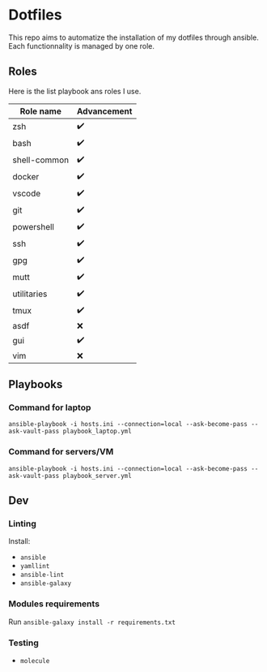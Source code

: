 # Dotfiles

This repo aims to automatize the installation of my dotfiles through ansible.
Each functionnality is managed by one role.

## Roles

Here is the list playbook ans roles I use.

| Role name    | Advancement |
| ------------ | ----------- |
| zsh          | ✔️          |
| bash         | ✔️          |
| shell-common | ✔️          |
| docker       | ✔️          |
| vscode       | ✔️          |
| git          | ✔️          |
| powershell   | ✔️          |
| ssh          | ✔️          |
| gpg          | ✔️          |
| mutt         | ✔️          |
| utilitaries  | ✔️          |
| tmux         | ✔️          |
| asdf         | ❌          |
| gui          | ✔️          |
| vim          | ❌          |

## Playbooks

### Command for laptop

`ansible-playbook -i hosts.ini --connection=local --ask-become-pass --ask-vault-pass playbook_laptop.yml`

### Command for servers/VM

`ansible-playbook -i hosts.ini --connection=local --ask-become-pass --ask-vault-pass playbook_server.yml`

## Dev

### Linting

Install:

- `ansible`
- `yamllint`
- `ansible-lint`
- `ansible-galaxy`

### Modules requirements

Run `ansible-galaxy install -r requirements.txt`

### Testing

- `molecule`
